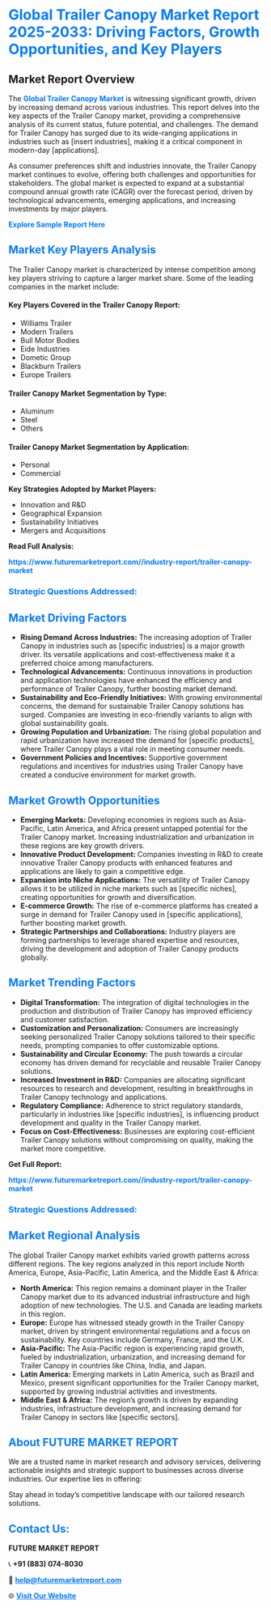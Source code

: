 <h1 style="color: #007BFF;">Global Trailer Canopy Market Report 2025-2033: Driving Factors, Growth Opportunities, and Key Players</h1>

<section id="overview">
<h2>Market Report Overview</h2>
<p>The <a href="https://www.futuremarketreport.com//industry-report/trailer-canopy-market" style="color: #007BFF; text-decoration: none;"><strong>Global Trailer Canopy Market</strong></a> is witnessing significant growth, driven by increasing demand across various industries. This report delves into the key aspects of the Trailer Canopy market, providing a comprehensive analysis of its current status, future potential, and challenges. The demand for Trailer Canopy has surged due to its wide-ranging applications in industries such as [insert industries], making it a critical component in modern-day [applications].</p>
<p>As consumer preferences shift and industries innovate, the Trailer Canopy market continues to evolve, offering both challenges and opportunities for stakeholders. The global market is expected to expand at a substantial compound annual growth rate (CAGR) over the forecast period, driven by technological advancements, emerging applications, and increasing investments by major players.</p>
</section>

<section id="overview">
<p><a href="https://www.futuremarketreport.com//request-sample/reportId=84768" style="color: #007BFF; text-decoration: none;"><strong>Explore Sample Report Here</strong></a></p>
</section>

<section id="key-players">
<h2 style="color: #007BFF;">Market Key Players Analysis</h2>
<p>The Trailer Canopy market is characterized by intense competition among key players striving to capture a larger market share. Some of the leading companies in the market include:</p>
<h4>Key Players Covered in the Trailer Canopy Report:</h4>
<ul><li>Williams Trailer</li><li>Modern Trailers</li><li>Bull Motor Bodies</li><li>Eide Industries</li><li>Dometic Group</li><li>Blackburn Trailers</li><li>Europe Trailers</li></ul>
<h4>Trailer Canopy Market Segmentation by Type:</h4>
<ul><li>Aluminum</li><li>Steel</li><li>Others</li></ul>

<h4>Trailer Canopy Market Segmentation by Application:</h4>
<ul><li>Personal</li><li>Commercial</li></ul>
<p><strong>Key Strategies Adopted by Market Players:</strong></p>
<ul>
<li>Innovation and R&D</li>
<li>Geographical Expansion</li>
<li>Sustainability Initiatives</li>
<li>Mergers and Acquisitions</li>
</ul>
</section>

<section>
<p><strong>Read Full Analysis: </strong></p><a href="https://www.futuremarketreport.com//industry-report/trailer-canopy-market" style="color: #007BFF; text-decoration: none;"><strong>https://www.futuremarketreport.com//industry-report/trailer-canopy-market</strong></a>
<h3 style="color: #007BFF;">Strategic Questions Addressed:</h3>
</section>

<section id="driving-factors">
<h2 style="color: #007BFF;">Market Driving Factors</h2>
<ul>
<li><strong>Rising Demand Across Industries:</strong> The increasing adoption of Trailer Canopy in industries such as [specific industries] is a major growth driver. Its versatile applications and cost-effectiveness make it a preferred choice among manufacturers.</li>
<li><strong>Technological Advancements:</strong> Continuous innovations in production and application technologies have enhanced the efficiency and performance of Trailer Canopy, further boosting market demand.</li>
<li><strong>Sustainability and Eco-Friendly Initiatives:</strong> With growing environmental concerns, the demand for sustainable Trailer Canopy solutions has surged. Companies are investing in eco-friendly variants to align with global sustainability goals.</li>
<li><strong>Growing Population and Urbanization:</strong> The rising global population and rapid urbanization have increased the demand for [specific products], where Trailer Canopy plays a vital role in meeting consumer needs.</li>
<li><strong>Government Policies and Incentives:</strong> Supportive government regulations and incentives for industries using Trailer Canopy have created a conducive environment for market growth.</li>
</ul>
</section>

<section id="growth-opportunities">
<h2 style="color: #007BFF;">Market Growth Opportunities</h2>
<ul>
<li><strong>Emerging Markets:</strong> Developing economies in regions such as Asia-Pacific, Latin America, and Africa present untapped potential for the Trailer Canopy market. Increasing industrialization and urbanization in these regions are key growth drivers.</li>
<li><strong>Innovative Product Development:</strong> Companies investing in R&D to create innovative Trailer Canopy products with enhanced features and applications are likely to gain a competitive edge.</li>
<li><strong>Expansion into Niche Applications:</strong> The versatility of Trailer Canopy allows it to be utilized in niche markets such as [specific niches], creating opportunities for growth and diversification.</li>
<li><strong>E-commerce Growth:</strong> The rise of e-commerce platforms has created a surge in demand for Trailer Canopy used in [specific applications], further boosting market growth.</li>
<li><strong>Strategic Partnerships and Collaborations:</strong> Industry players are forming partnerships to leverage shared expertise and resources, driving the development and adoption of Trailer Canopy products globally.</li>
</ul>
</section>

<section id="trending-factors">
<h2 style="color: #007BFF;">Market Trending Factors</h2>
<ul>
<li><strong>Digital Transformation:</strong> The integration of digital technologies in the production and distribution of Trailer Canopy has improved efficiency and customer satisfaction.</li>
<li><strong>Customization and Personalization:</strong> Consumers are increasingly seeking personalized Trailer Canopy solutions tailored to their specific needs, prompting companies to offer customizable options.</li>
<li><strong>Sustainability and Circular Economy:</strong> The push towards a circular economy has driven demand for recyclable and reusable Trailer Canopy solutions.</li>
<li><strong>Increased Investment in R&D:</strong> Companies are allocating significant resources to research and development, resulting in breakthroughs in Trailer Canopy technology and applications.</li>
<li><strong>Regulatory Compliance:</strong> Adherence to strict regulatory standards, particularly in industries like [specific industries], is influencing product development and quality in the Trailer Canopy market.</li>
<li><strong>Focus on Cost-Effectiveness:</strong> Businesses are exploring cost-efficient Trailer Canopy solutions without compromising on quality, making the market more competitive.</li>
</ul>
</section>

<section>
<p><strong>Get Full Report: </strong></p><a href="https://www.futuremarketreport.com//industry-report/trailer-canopy-market" style="color: #007BFF; text-decoration: none;"><strong>https://www.futuremarketreport.com//industry-report/trailer-canopy-market</strong></a>
<h3 style="color: #007BFF;">Strategic Questions Addressed:</h3>
</section>


<section id="regional-analysis">
<h2 style="color: #007BFF;">Market Regional Analysis</h2>
<p>The global Trailer Canopy market exhibits varied growth patterns across different regions. The key regions analyzed in this report include North America, Europe, Asia-Pacific, Latin America, and the Middle East & Africa:</p>
<ul>
<li><strong>North America:</strong> This region remains a dominant player in the Trailer Canopy market due to its advanced industrial infrastructure and high adoption of new technologies. The U.S. and Canada are leading markets in this region.</li>
<li><strong>Europe:</strong> Europe has witnessed steady growth in the Trailer Canopy market, driven by stringent environmental regulations and a focus on sustainability. Key countries include Germany, France, and the U.K.</li>
<li><strong>Asia-Pacific:</strong> The Asia-Pacific region is experiencing rapid growth, fueled by industrialization, urbanization, and increasing demand for Trailer Canopy in countries like China, India, and Japan.</li>
<li><strong>Latin America:</strong> Emerging markets in Latin America, such as Brazil and Mexico, present significant opportunities for the Trailer Canopy market, supported by growing industrial activities and investments.</li>
<li><strong>Middle East & Africa:</strong> The region’s growth is driven by expanding industries, infrastructure development, and increasing demand for Trailer Canopy in sectors like [specific sectors].</li>
</ul>
</section>

<footer>
<h2 style="color: #007BFF;">About FUTURE MARKET REPORT</h2>
<p>We are a trusted name in market research and advisory services, delivering actionable insights and strategic support to businesses across diverse industries. Our expertise lies in offering:</p>

<p>Stay ahead in today’s competitive landscape with our tailored research solutions.</p>

<h2 style="color: #007BFF;">Contact Us:</h2>
<p><strong>FUTURE MARKET REPORT</strong></p>
<p>📞 <strong>+91 (883) 074-8030</strong></p>
<p>📧 <strong><a href="mailto:help@futuremarketreport.com" style="color: #007BFF;">help@futuremarketreport.com</a></strong></p>
<p>🌐 <strong><a href="https://www.futuremarketreport.com/" style="color: #007BFF;">Visit Our Website</a></strong></p>
</footer>